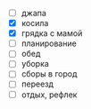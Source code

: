 - [ ] джапа 
- [x] косила
- [x] грядка с мамой
- [ ] планирование
- [ ] обед
- [ ] уборка
- [ ] сборы в город
- [ ] переезд
- [ ] отдых, рефлек